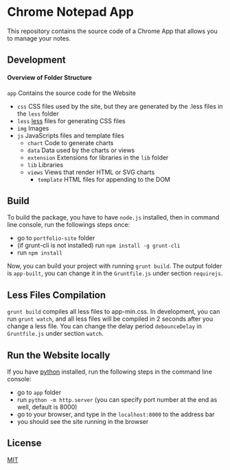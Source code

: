# Chrome Notepad App

This repository contains the source code of a Chrome App that allows you to manage your notes.

## Development

#### Overview of Folder Structure

`app` Contains the source code for the Website
- `css` CSS files used by the site, but they are generated by the .less files in the `less` folder
- `less` [less](http://lesscss.org/) files for generating CSS files
- `img`  Images
- `js` JavaScripts files and template files
  - `chart` Code to generate charts
  - `data` Data used by the charts or views
  - `extension` Extensions for libraries in the `lib` folder
  - `lib` Libraries
  - `views` Views that render HTML or SVG charts
    - `template` HTML files for appending to the DOM

## Build

To build the package, you have to have `node.js` installed, then in command line console, run the followings steps once:

- go to `portfolio-site` folder
- (if grunt-cli is not installed) run `npm install -g grunt-cli`
- run `npm install`

Now, you can build your project with running `grunt build`. The output folder is `app-built`, you can change it in the `Gruntfile.js` under section `requirejs`.

## Less Files Compilation

`grunt build` compiles all less files to app-min.css. In development, you can run `grunt watch`, and all less files will be compiled in 2 seconds after you change a less file. You can change the delay period `debounceDelay` in `Gruntfile.js` under section `watch`.

## Run the Website locally

If you have [python](http://www.python.org/download/) installed, run the following steps in the command line console:

- go to `app` folder
- run `python -m http.server` (you can specify port number at the end as well, default is 8000)
- go to your browser, and type in the `localhost:8000` to the address bar
- you should see the site running in the browser

## License

[MIT](http://opensource.org/licenses/MIT)